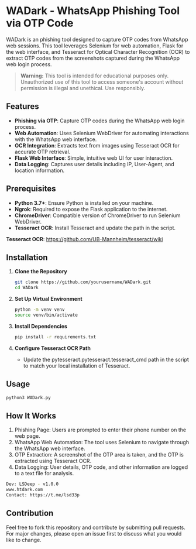 # WADark - WhatsApp Phishing Tool via OTP Code

WADark is an phishing tool designed to capture OTP codes from WhatsApp web sessions. This tool leverages Selenium for web automation, Flask for the web interface, and Tesseract for Optical Character Recognition (OCR) to extract OTP codes from the screenshots captured during the WhatsApp web login process.

> **Warning:** This tool is intended for educational purposes only. Unauthorized use of this tool to access someone's account without permission is illegal and unethical. Use responsibly.

## Features

- **Phishing via OTP**: Capture OTP codes during the WhatsApp web login process.
- **Web Automation**: Uses Selenium WebDriver for automating interactions with the WhatsApp web interface.
- **OCR Integration**: Extracts text from images using Tesseract OCR for accurate OTP retrieval.
- **Flask Web Interface**: Simple, intuitive web UI for user interaction.
- **Data Logging**: Captures user details including IP, User-Agent, and location information.

## Prerequisites

- **Python 3.7+**: Ensure Python is installed on your machine.
- **Ngrok**: Required to expose the Flask application to the internet.
- **ChromeDriver**: Compatible version of ChromeDriver to run Selenium WebDriver.
- **Tesseract OCR**: Install Tesseract and update the path in the script.

**Tesseract OCR**: https://github.com/UB-Mannheim/tesseract/wiki

## Installation

1. **Clone the Repository**
   ```bash
   git clone https://github.com/yourusername/WADark.git
   cd WADark
   ```
   
2. **Set Up Virtual Environment**
   ```bash
   python -m venv venv
   source venv/bin/activate
   ```

3. **Install Dependencies**
   ```bash
   pip install -r requirements.txt
   ```
   
4. **Configure Tesseract OCR Path**
   - Update the pytesseract.pytesseract.tesseract_cmd path in the script to match your local installation of Tesseract.

## Usage

   ```bash
   python3 WADark.py
   ```

## How It Works

1. Phishing Page: Users are prompted to enter their phone number on the web page.
2. WhatsApp Web Automation: The tool uses Selenium to navigate through the WhatsApp web interface.
3. OTP Extraction: A screenshot of the OTP area is taken, and the OTP is extracted using Tesseract OCR.
4. Data Logging: User details, OTP code, and other information are logged to a text file for analysis.

```bash
Dev: LSDeep - v1.0.0
www.htdark.com
Contact: https://t.me/lsd33p
```

## Contribution

Feel free to fork this repository and contribute by submitting pull requests. For major changes, please open an issue first to discuss what you would like to change.
